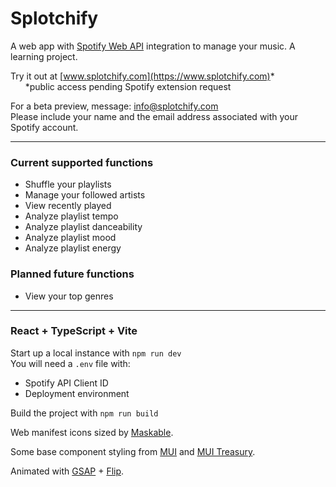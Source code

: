 # Splotchify

A web app with [Spotify Web API](https://developer.spotify.com/documentation/web-api) integration to manage your music.
A learning project.

Try it out at [www.splotchify.com](https://www.splotchify.com)* \
&nbsp;&nbsp;&nbsp;&nbsp;&nbsp;&nbsp;*public access pending Spotify extension request

For a beta preview, message: info@splotchify.com \
Please include your name and the email address associated with your Spotify account.

___
### Current supported functions
- Shuffle your playlists
- Manage your followed artists
- View recently played
- Analyze playlist tempo
- Analyze playlist danceability
- Analyze playlist mood
- Analyze playlist energy

### Planned future functions
- View your top genres

___
### React + TypeScript + Vite

Start up a local instance with `npm run dev` \
You will need a `.env` file with:
* Spotify API Client ID
* Deployment environment

Build the project with `npm run build`

Web manifest icons sized by [Maskable](https://maskable.app).

Some base component styling from [MUI](https://github.com/mui/material-ui) and [MUI Treasury](https://github.com/siriwatknp/mui-treasury).

Animated with [GSAP](https://gsap.com/docs) + [Flip](https://gsap.com/docs/Plugins/Flip/).
